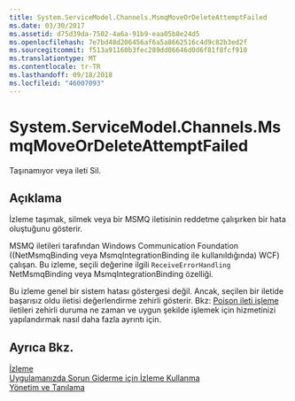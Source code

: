 ```yaml
---
title: System.ServiceModel.Channels.MsmqMoveOrDeleteAttemptFailed
ms.date: 03/30/2017
ms.assetid: d75d39da-7502-4a6a-91b9-eaa05b8e24d5
ms.openlocfilehash: 7e7bd48d206456af6a5a8662516c4d9c82b3ed2f
ms.sourcegitcommit: f513a91160b3fec289dd06646d0d6f81f8fcf910
ms.translationtype: MT
ms.contentlocale: tr-TR
ms.lasthandoff: 09/18/2018
ms.locfileid: "46007093"
---
```

# <a name="systemservicemodelchannelsmsmqmoveordeleteattemptfailed"></a>System.ServiceModel.Channels.MsmqMoveOrDeleteAttemptFailed
Taşınamıyor veya ileti Sil.  
  
## <a name="description"></a>Açıklama  
 İzleme taşımak, silmek veya bir MSMQ iletisinin reddetme çalışırken bir hata oluştuğunu gösterir.  
  
 MSMQ iletileri tarafından Windows Communication Foundation ((NetMsmqBinding veya MsmqIntegrationBinding ile kullanıldığında) WCF) çalışan. Bu izleme, seçili değerine ilgili `ReceiveErrorHandling` NetMsmqBinding veya MsmqIntegrationBinding özelliği.  
  
 Bu izleme genel bir sistem hatası göstergesi değil. Ancak, seçilen bir iletide başarısız oldu iletisi değerlendirme zehirli gösterir. Bkz: [Poison ileti işleme](https://go.microsoft.com/fwlink/?LinkID=99546) iletileri zehirli duruma ne zaman ve uygun şekilde işlemek için hizmetinizi yapılandırmak nasıl daha fazla ayrıntı için.  
  
## <a name="see-also"></a>Ayrıca Bkz.  
 [İzleme](../../../../../docs/framework/wcf/diagnostics/tracing/index.md)  
 [Uygulamanızda Sorun Giderme için İzleme Kullanma](../../../../../docs/framework/wcf/diagnostics/tracing/using-tracing-to-troubleshoot-your-application.md)  
 [Yönetim ve Tanılama](../../../../../docs/framework/wcf/diagnostics/index.md)
